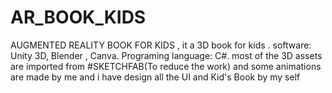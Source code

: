 # AR_BOOK_KIDS
AUGMENTED REALITY BOOK FOR KIDS , it a 3D book for kids . software: Unity 3D, Blender , Canva. Programing language: C#. most of the 3D assets are imported from #SKETCHFAB(To reduce the work) and some animations are made by me and i have design all the UI and Kid's Book by my self
